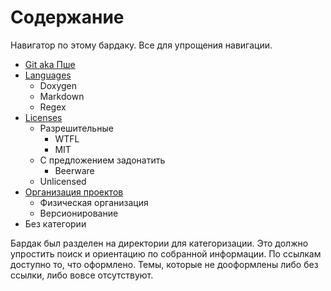 # Содержание

Навигатор по этому бардаку. Все для упрощения навигации.

* [Git aka Пше](Git/Readme.md)
* [Languages](Languages/Readme.md)
  * Doxygen
  * Markdown
  * Regex
* [Licenses](Licenses/Readme.md)
  * Разрешительные
    * WTFL
    * MIT
  * С предложением задонатить
    * Beerware
  * Unlicensed
* [Организация проектов](ProjectOrganisation/Readme.md)
  * Физическая организация
  * Версионирование
* Без категории

Бардак был разделен на директории для категоризации. Это должно упростить поиск и ориентацию по собранной информации. По ссылкам доступно то, что оформлено. Темы, которые не дооформлены либо без ссылки, либо вовсе отсутствуют.

